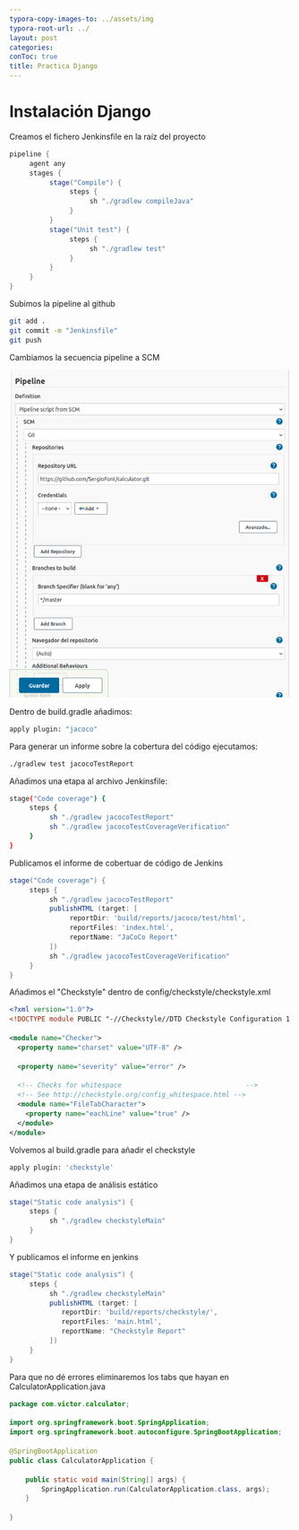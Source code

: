 ```yaml
---
typora-copy-images-to: ../assets/img
typora-root-url: ../
layout: post
categories:
conToc: true
title: Practica Django
---
```


# Instalación Django



Creamos el fichero Jenkinsfile en la raíz del proyecto

```groovy
pipeline {
     agent any
     stages {
          stage("Compile") {
               steps {
                    sh "./gradlew compileJava"
               }
          }
          stage("Unit test") {
               steps {
                    sh "./gradlew test"
               }
          }
     }
}
```


Subimos la pipeline al github

```bash
git add .
git commit -m "Jenkinsfile"
git push
```



Cambiamos la secuencia pipeline a SCM

![image-20220217092700394](/assets/img/image-20220217092700394.png)

Dentro de build.gradle añadimos:

```bash
apply plugin: "jacoco"
```



Para generar un informe sobre la cobertura del código ejecutamos:

```bash
./gradlew test jacocoTestReport
```



Añadimos una etapa al archivo Jenkinsfile:

```bash
stage("Code coverage") {
     steps {
          sh "./gradlew jacocoTestReport"
          sh "./gradlew jacocoTestCoverageVerification"
     }
}
```



Publicamos el informe de cobertuar de código de Jenkins

```groovy
stage("Code coverage") {
     steps {
          sh "./gradlew jacocoTestReport"
          publishHTML (target: [
               reportDir: 'build/reports/jacoco/test/html',
               reportFiles: 'index.html',
               reportName: "JaCoCo Report"
          ])
          sh "./gradlew jacocoTestCoverageVerification"
     }
}
```



Añadimos el "Checkstyle" dentro de config/checkstyle/checkstyle.xml

```xml
<?xml version="1.0"?>
<!DOCTYPE module PUBLIC "-//Checkstyle//DTD Checkstyle Configuration 1.3//EN" "https://checkstyle.org/dtds/configuration_1_3.dtd">

<module name="Checker">
  <property name="charset" value="UTF-8" />

  <property name="severity" value="error" />

  <!-- Checks for whitespace                               -->
  <!-- See http://checkstyle.org/config_whitespace.html -->
  <module name="FileTabCharacter">
    <property name="eachLine" value="true" />
  </module>
</module>
```



Volvemos al build.gradle para añadir el checkstyle

```bash
apply plugin: 'checkstyle'
```



Añadimos una etapa de análisis estático

```groovy
stage("Static code analysis") {
     steps {
          sh "./gradlew checkstyleMain"
     }
}
```



Y publicamos el informe en jenkins

```groovy
stage("Static code analysis") {
     steps {
          sh "./gradlew checkstyleMain"
          publishHTML (target: [
             reportDir: 'build/reports/checkstyle/',
             reportFiles: 'main.html',
             reportName: "Checkstyle Report"
          ])
     }
}
```



Para que no dé errores eliminaremos los tabs que hayan en CalculatorApplication.java

```java
package com.victor.calculator;

import org.springframework.boot.SpringApplication;
import org.springframework.boot.autoconfigure.SpringBootApplication;

@SpringBootApplication
public class CalculatorApplication {

    public static void main(String[] args) {
        SpringApplication.run(CalculatorApplication.class, args);
    }

}
```


